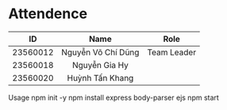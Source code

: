 # Attendence
| ID | Name | Role |
:--:| :--: | :--:
| 23560012 | Nguyễn Võ Chí Dũng | Team Leader|
| 23560018 | Nguyễn Gia Hy | |
| 23560020 | Huỳnh Tấn Khang | |


Usage
npm init -y 
npm install express body-parser ejs
npm start